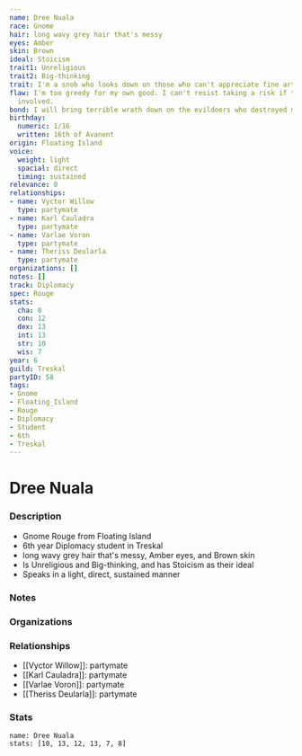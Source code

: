 ```yaml
---
name: Dree Nuala
race: Gnome
hair: long wavy grey hair that's messy
eyes: Amber
skin: Brown
ideal: Stoicism
trait1: Unreligious
trait2: Big-thinking
trait: I'm a snob who looks down on those who can't appreciate fine art.
flaw: I'm too greedy for my own good. I can't resist taking a risk if there's money
  involved.
bond: I will bring terrible wrath down on the evildoers who destroyed my homeland.
birthday:
  numeric: 1/16
  written: 16th of Avanent
origin: Floating Island
voice:
  weight: light
  spacial: direct
  timing: sustained
relevance: 0
relationships:
- name: Vyctor Willow
  type: partymate
- name: Karl Cauladra
  type: partymate
- name: Varlae Voron
  type: partymate
- name: Theriss Deularla
  type: partymate
organizations: []
notes: []
track: Diplomacy
spec: Rouge
stats:
  cha: 8
  con: 12
  dex: 13
  int: 13
  str: 10
  wis: 7
year: 6
guild: Treskal
partyID: 58
tags:
- Gnome
- Floating_Island
- Rouge
- Diplomacy
- Student
- 6th
- Treskal
---
```

# Dree Nuala
### Description
- Gnome Rouge from Floating Island
- 6th year Diplomacy student in Treskal
- long wavy grey hair that's messy, Amber eyes, and Brown skin
- Is Unreligious and Big-thinking, and has Stoicism as their ideal
- Speaks in a light, direct, sustained manner

### Notes

### Organizations

### Relationships
- [[Vyctor Willow]]: partymate
- [[Karl Cauladra]]: partymate
- [[Varlae Voron]]: partymate
- [[Theriss Deularla]]: partymate

### Stats
```statblock
name: Dree Nuala
stats: [10, 13, 12, 13, 7, 8]
```